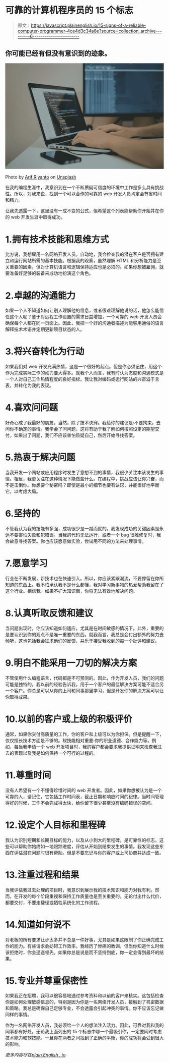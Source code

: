 # 可靠的计算机程序员的 15 个标志

> 原文：<https://javascript.plainenglish.io/15-signs-of-a-reliable-computer-programmer-4ce4d3c34a8e?source=collection_archive---------6----------------------->

## 你可能已经有但没有意识到的迹象。

![](img/bbc6411b3c77b3109230b945957ff9fd.png)

Photo by [Arif Riyanto](https://unsplash.com/@arifriyanto?utm_source=medium&utm_medium=referral) on [Unsplash](https://unsplash.com?utm_source=medium&utm_medium=referral)

在我的编程生涯中，我意识到在一个不断质疑可信度的环境中工作是多么具有挑战性。所以，对我来说，找到一个可以合作的可靠的 web 开发人员肯定会节省时间和精力。

让我先透露一下，这里没有一成不变的公式，但希望这个列表能帮助你开始并在你的 web 开发生涯中取得成功。

# 1.拥有技术技能和思维方式

比方说，我想雇用一名网络开发人员。自动地，我会检查我的潜在客户是否拥有建立和运行网站所需的基本技能。根据我的观察，虽然理解 HTML 和分析能力是至关重要的因素，但对计算机语言和逻辑保持适应也是必须的。如果你想被雇佣，就要准备好足够的装备来成功地扮演这个角色。

# 2.卓越的沟通能力

如果一个人不知道如何让别人理解他的信息，或者很难理解他说的话，他怎么能信任这个人呢？鉴于对远程工作设置的需求日益增加，一个可靠的 web 开发人员会确保每个人都在同一页面上。因此，我把一个好的沟通者描述为能够用通俗的语言解释技术术语并定期更新项目状态的人。

# 3.将兴奋转化为行动

如果我们对 web 开发充满热情，这是一个很好的起点。但是你必须记住，用这个作为完成实际工作的动力要大得多。就我个人而言，我有时认为态度和沟通模式是一个人对自己工作热情程度的良好指标。我让我对编码或运行网站的兴奋溢于言表，并转化为我的表现。

# 4.喜欢问问题

好奇心成了我最好的朋友，当然，除了技术诀窍。我给你的建议是:不要拘束，去问你不确定的事情。我学会了问问题，这将有助于我了解如何按照设定的期望交付。如果出了问题，我们不应该害怕质疑自己，然后开始寻找答案。

# 5.热衷于解决问题

当我开发一个网站或应用程序时发生了意想不到的事情，我很少关注本该发生的事情。相反，我更关注在这种情况下能做些什么。在编程中，挑战应该让你兴奋，而不是击倒你。你想要个秘密吗？即使是最小的细节也要有诀窍，并能很好地平衡它，以考虑大局。

# 6.坚持的

不管我认为我的技能有多强，成功很少是一蹴而就的。我发现成功的关键因素是永远不要害怕失败和犯错误。当我的代码无法运行，或者一个 bug 很难修复时，我会故意寻找答案。你也应该愿意做实验，尝试用不同的方法来处理事情。

# 7.愿意学习

行业在不断发展，新技术也在快速引入。所以，你应该紧跟潮流，不要停留在你所知道的东西上。我不怕承认我不是什么都懂，我对学习新事物的热爱帮助我留在了这个行业。相信我。如果不扩大知识面，你将无法有效地解决问题。

# 8.认真听取反馈和建议

当问题出现时，你应该知道如何适应，尤其是在时间敏感的情况下。此外，重要的是要认识到你的观点不是唯一重要的东西。就我而言，我总是会付出额外的努力去倾听，这也包括我会征求他们的反馈，并乐于接受我收到的每一个批评和建议。

# 9.明白不能采用一刀切的解决方案

不管使用什么编程语言，代码都是不可预测的。因此，作为开发人员，我们的问题可能是独特的。我以前的经验告诉我，用于一个客户的最佳解决方案可能不适合另一个客户。你总是可以从你的上司和同事那里学习，但是开发你的解决方案可以让你取得成果。

# 10.以前的客户或上级的积极评价

通常，如果你交付高质量的工作，你的客户和上级可以为你担保。但是提醒一下，仅仅擅长技术方面是不够的。软技能相对重要:你的职业道德、合作能力等。例如，每当我申请一个 web 开发项目时，我的客户都会要求我提供证明来检查我过去的表现以及我是如何保持一个可行的过程的。

# 11.尊重时间

没有人希望有一个不懂得珍惜时间的 web 开发者。因此，如果你想被认为是一个可靠的人，请记住，它包括工作时间表，截止日期和响应时间的纪律。当时间管理得好的时候，工作不会完成得太快，给你留下很少甚至没有编码错误的空间。

# 12.设定个人目标和里程碑

我认为识别短期和长期目标的能力，以及从小到大的里程碑，是可靠性的标志。这些可以帮助你始终如一地跟踪进度，评估从开始到结束发生的事情。我发现这些东西在评估潜在问题时很有帮助。但是不要忘记与你的客户或上司协商并达成一致。

# 13.注重过程和结果

当我评估我过去处理的项目时，我意识到展示我的技术知识和能力对我有利。然而，在开发的每个阶段重视和保持工作质量也是至关重要的。无论付出什么代价，都要交付，不要走捷径或牺牲系统化的工作流程。

# 14.知道如何说不

对老板的所有要求让步太多并不总是一件好事，尤其是如果这限制了你正确完成工作的能力。有些请求会妨碍工作效率。我经历了惨痛的教训，但当你知道什么时候该拒绝时，你会遥遥领先。如果你总是说是而不坚持到底，你一定会得到最坏的结果。

# 15.专业并尊重保密性

如果我正在招聘，我可以很容易地通过参考资料和以前的客户来核实。这包括检查你是如何处理敏感信息的，特别是因为你是一名网络开发人员，接触到了机密数据和策略。我总是确保自己足够专业，不会透露会引起冲突的事情。你不应该忘记做同样的事情。

作为一名网络开发人员，我必须给一个人的想法注入活力。因此，可靠对我和我的同事都有好处。无论我上面列出的 15 个标志中哪一个最吸引你，一定要同时考虑技术能力和软技能。一旦你在两者之间找到了正确的平衡，你的成功将会受到很大的影响。

*更多内容尽在*[*plain English . io*](http://plainenglish.io/)